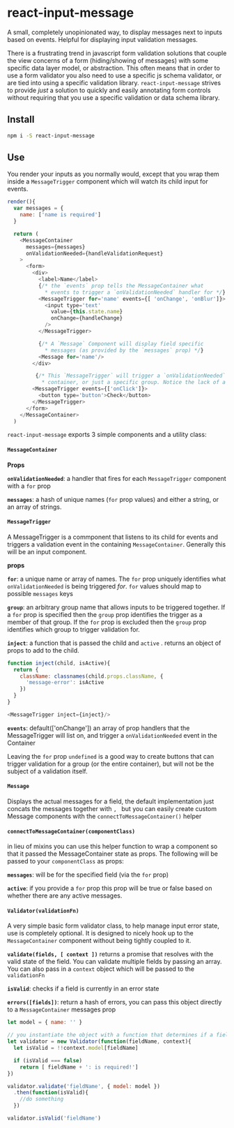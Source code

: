 # react-input-message

A small, completely unopinionated way, to display messages next to inputs based on events.
Helpful for displaying input validation messages.

There is a frustrating trend in javascript form validation solutions that couple the view concerns of a form
(hiding/showing of messages) with some specific data layer model, or abstraction.
This often means that in order to use a form validator you also need to use a specific js schema validator,
or are tied into using a specific validation library. `react-input-message` strives to
provide _just_ a solution to quickly and easily annotating form controls without requiring that you use a
specific validation or data schema library.

## Install

```sh
npm i -S react-input-message
```

## Use

You render your inputs as you normally would, except that you wrap them inside a `MessageTrigger`
component which will watch its child input for events.

```js
render(){
  var messages = {
    name: ['name is required']
  }

  return (
    <MessageContainer
      messages={messages}
      onValidationNeeded={handleValidationRequest}
    >
      <form>
        <div>
          <label>Name</label>
          {/* the `events` prop tells the MessageContainer what
            * events to trigger a `onValidationNeeded` handler for */}
          <MessageTrigger for='name' events={[ 'onChange', 'onBlur']}>
            <input type='text'
              value={this.state.name}
              onChange={handleChange}
            />
          </MessageTrigger>

          {/* A `Message` Component will display field specific
            * messages (as provided by the `messages` prop) */}
          <Message for='name'/>
        </div>

         {/* This `MessageTrigger` will trigger a `onValidationNeeded` event for the entire
           * container, or just a specific group. Notice the lack of a `for` prop. */}
        <MessageTrigger events={['onClick']}>
          <button type='button'>Check</button>
        </MessageTrigger>
      </form>
    </MessageContainer>
  )
```


`react-input-message` exports 3 simple components and a utility class:

#### `MessageContainer`

__Props__

__`onValidationNeeded`__: a handler that fires for each `MessageTrigger` component with a `for` prop

__`messages`__: a hash of unique names (`for` prop values) and either a string, or an array of strings.


#### `MessageTrigger`

A MessageTrigger is a commponent that listens to its child for events and triggers a
validation event in the containing `MessageContainer`. Generally this will be an input component.

__props__

__`for`__: a unique name or array of names. The `for` prop uniquely identifies what `onValidationNeeded`
is being triggered _for_. `for` values should map to possible `messages` keys

__`group`__: an arbitrary group name that allows inputs to be triggered together. If a `for` prop is specified then
the `group` prop identifies the trigger as a member of that group. If the `for` prop is
excluded then the `group` prop identifies which group to trigger validation for.

__`inject`__: a function that is passed the child and `active` . returns an object of props to add to the child.

```js
function inject(child, isActive){
  return {
    className: classnames(child.props.className, {
      'message-error': isActive
    })
  }
}

<MessageTrigger inject={inject}/>
```

__`events`__: default(['onChange']) an array of prop handlers that the MessageTrigger will list on,
and trigger a `onValidationNeeded` event in the Container

Leaving the `for` prop `undefined` is a good way to create buttons that can trigger validation for a
group (or the entire container), but will not be the subject of a validation itself.

#### `Message`

Displays the actual messages for a field, the default implementation just concats the messages together with `, `
but you can easily create custom Message components with the `connectToMessageContainer()` helper

#### `connectToMessageContainer(componentClass)`

in lieu of mixins you can use this helper function to wrap a component so that it passed the MessageContainer
state as props. The following will be passed to your `componentClass` as props:

__`messages`__: will be for the specified field (via the `for` prop)

__`active`__: if you provide a `for` prop this prop will be true or false based on whether there are any active messages.

#### `Validator(validationFn)`

A very simple basic form validator class, to help manage input error state, use is completely optional.
It is designed to nicely hook up to the `MessageContainer` component without being tightly coupled to it.

__`validate(fields, [ context ])`__ returns a promise that resolves with the valid state of the field.
You can validate multiple fields by passing an array. You can also pass in a `context` object which will be passed to the `validationFn`

__`isValid`__: checks if a field is currently in an error state

__`errors([fields])`__: return a hash of errors, you can pass this object directly to a `MessageContainer` messages prop

```js
let model = { name: '' }

// you instantiate the object with a function that determines if a field is valid or not
let validator = new Validator(function(fieldName, context){
  let isValid = !!context.model[fieldName]

  if (isValid === false)
    return [ fieldName + ': is required!']
})

validator.validate('fieldName', { model: model })
  .then(function(isValid){
    //do something
  })

validator.isValid('fieldName')
```
